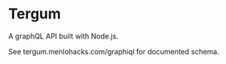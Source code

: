 # Tergum

A graphQL API built with Node.js.

See tergum.menlohacks.com/graphiql for documented schema.